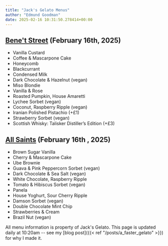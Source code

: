 ```yaml
---
title: "Jack's Gelato Menus"
author: "Edmund Goodman"
date: 2025-02-16 10:31:50.278414+00:00
---
```


## [Bene't Street](https://www.jacksgelato.com/bene-t-street-menu) (February 16th, 2025)

- Vanilla Custard
- Coffee & Mascarpone Cake
- Honeycomb
- Blackcurrant
- Condensed Milk
- Dark Chocolate & Hazelnut (vegan)
- Miso Blondie
- Vanilla & Rose
- Roasted Pumpkin, House Amaretti
- Lychee Sorbet (vegan)
- Coconut, Raspberry Ripple (vegan)
- Iranian Polished Pistachio (+£1)
- Strawberry Sorbet (vegan)
- Scottish Whisky: Talisker Distiller’s Edition (+£3)


## [All Saints](https://www.jacksgelato.com/all-saints-menu) (February 16th  , 2025)

- Brown Sugar Vanilla
- Cherry & Mascarpone Cake
- Ube Brownie
- Guava & Pink Peppercorn Sorbet (vegan)
- Dark Chocolate & Sea Salt (vegan)
- White Chocolate, Raspberry Ripple
- Tomato & Hibiscus Sorbet (vegan)
- Panela
- House Yoghurt, Sour Cherry Ripple
- Damson Sorbet (vegan)
- Double Chocolate Mint Chip
- Strawberries & Cream
- Brazil Nut (vegan)

All menu information is property of Jack's Gelato. This page is
updated daily at 10:20am -- see my
[blog post]({{< ref "/posts/a_faster_gelato" >}}) for why I made it.
